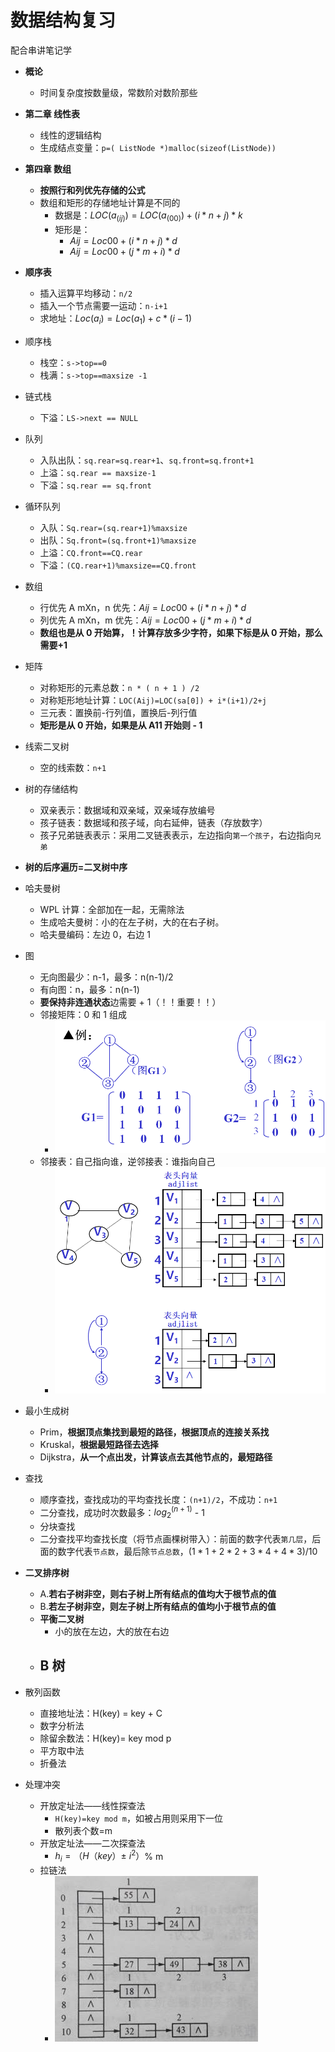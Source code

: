 # 数据结构复习

配合串讲笔记学

- **概论**

  - 时间复杂度按数量级，常数阶对数阶那些

- **第二章 线性表**

  - 线性的逻辑结构
  - 生成结点变量：`p=( ListNode *)malloc(sizeof(ListNode))`

- **第四章 数组**

  - **按照行和列优先存储的公式**
  - 数组和矩形的存储地址计算是不同的
    - 数据是：$LOC(a_(ij))=LOC(a_(00))+(i*n+j)*k$
    - 矩形是：
      - $Aij=Loc00+(i*n + j)*d$
      - $Aij=Loc00+(j*m + i)*d$

- **顺序表**
  - 插入运算平均移动：`n/2`
  - 插入一个节点需要一运动：`n-i+1`
  - 求地址：$Loc(a_i) = Loc(a_1) + c *(i-1)$
- 顺序栈
  - 栈空：`s->top==0`
  - 栈满：`s->top==maxsize -1`
- 链式栈
  - 下溢：`LS->next == NULL`
- 队列
  - 入队出队：`sq.rear=sq.rear+1`、`sq.front=sq.front+1`
  - 上溢：`sq.rear == maxsize-1`
  - 下溢：`sq.rear == sq.front`
- 循环队列
  - 入队：`Sq.rear=(sq.rear+1)%maxsize`
  - 出队：`Sq.front=(sq.front+1)%maxsize`
  - 上溢：`CQ.front==CQ.rear`
  - 下溢：`(CQ.rear+1)%maxsize==CQ.front`
- 数组
  - 行优先 A mXn，n 优先：$Aij=Loc00+(i*n + j)*d$
  - 列优先 A mXn，m 优先：$Aij=Loc00+(j*m + i)*d$
  - **数组也是从 0 开始算，！计算存放多少字符，如果下标是从 0 开始，那么需要+1**
- 矩阵
  - 对称矩形的元素总数：`n * ( n + 1 ) /2`
  - 对称矩形地址计算：`LOC(Aij)=LOC(sa[0]) + i*(i+1)/2+j`
  - 三元表：置换前-行列值，置换后-列行值
  - **矩形是从 0 开始，如果是从 A11 开始则 - 1**
- 线索二叉树
  - 空的线索数：`n+1`
- 树的存储结构
  - 双亲表示：数据域和双亲域，双亲域存放编号
  - 孩子链表：数据域和孩子域，向右延伸，链表（存放数字）
  - 孩子兄弟链表表示：采用二叉链表表示，左边指向`第一个孩子`，右边指向`兄弟`
- **树的后序遍历=二叉树中序**
- 哈夫曼树
  - WPL 计算：全部加在一起，无需除法
  - 生成哈夫曼树：小的在左子树，大的在右子树。
  - 哈夫曼编码：左边 0，右边 1
- 图
  - 无向图最少：n-1，最多：n(n-1)/2
  - 有向图：n，最多：n(n-1)
  - **要保持非连通状态**边需要 + 1（！！重要！！）
  - 邻接矩阵：0 和 1 组成
    - ![图-图的邻接矩阵表示法](imgDS\图-图的邻接矩阵表示法.png)
  - 邻接表：自己指向谁，逆邻接表：谁指向自己
    - ![图-邻接表表示法的向量图例](imgDS\图-邻接表表示法的向量图例.png)
- 最小生成树
  - Prim，**根据顶点集找到最短的路径，根据顶点的连接关系找**
  - Kruskal，**根据最短路径去选择**
  - Dijkstra，**从一个点出发，计算该点去其他节点的，最短路径**
- 查找
  - 顺序查找，查找成功的平均查找长度：`(n+1)/2`，不成功：`n+1`
  - 二分查找，成功时次数最多：$log_2^{(n+1)}$ - 1
  - 分块查找
  - 二分查找平均查找长度（将节点画棵树带入）：前面的数字代表`第几层`，后面的数字代表`节点数`，最后除`节点总数`，$(1*1+2*2+3*4+4*3)/10$
- **二叉排序树**
  - A.**若右子树非空，则右子树上所有结点的值均大于根节点的值**
  - B.**若左子树非空，则左子树上所有结点的值均小于根节点的值**
  - **平衡二叉树**
    - 小的放在左边，大的放在右边
  - B 树
    -
- 散列函数
  - 直接地址法：H(key) = key + C
  - 数字分析法
  - 除留余数法：H(key)= key mod p
  - 平方取中法
  - 折叠法
- 处理冲突
  - 开放定址法——线性探查法
    - `H(key)=key mod m`，如被占用则采用下一位
    - 散列表个数=m
  - 开放定址法——二次探查法
    - $h_i = （H（key） \pm \ i^2）$% m
  - 拉链法
    - ![查找-拉链法2](imgDS\查找-拉链法2.png)
